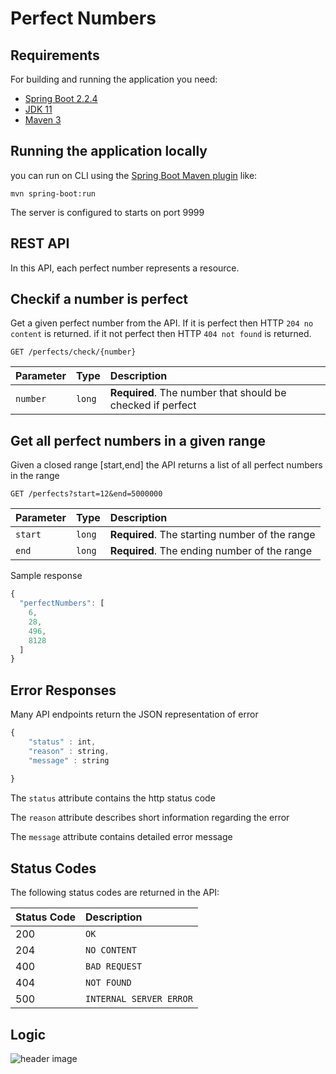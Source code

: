 # Perfect Numbers

## Requirements

For building and running the application you need:

- [Spring Boot 2.2.4](https://spring.io/blog/2020/01/20/spring-boot-2-2-4-released)
- [JDK 11](https://www.oracle.com/technetwork/java/javase/downloads/jdk11-downloads-5066655.html)
- [Maven 3](https://maven.apache.org)

## Running the application locally
you can run on CLI using the [Spring Boot Maven plugin](https://docs.spring.io/spring-boot/docs/current/reference/html/build-tool-plugins-maven-plugin.html) like:

```shell
mvn spring-boot:run
```
The server is configured to starts on port 9999

## REST API
In this API, each perfect number represents a resource.

## Checkif a number is perfect

Get a given perfect number from the API. 
If it is perfect then HTTP `204 no content`  is returned.
if it not perfect then HTTP `404 not found`  is returned.

```http
GET /perfects/check/{number}
```

| Parameter | Type | Description |
| :--- | :--- | :--- |
| `number` | `long` | **Required**. The number that should be checked if perfect |


## Get all perfect numbers in a given range

Given a closed range [start,end] the API returns a list of all perfect numbers in the range

```http
GET /perfects?start=12&end=5000000
```

| Parameter | Type | Description |
| :--- | :--- | :--- |
| `start` | `long` | **Required**. The starting number of the range |
| `end` | `long` | **Required**. The ending number of the range |

Sample response

```javascript
{
  "perfectNumbers": [
    6,
    28,
    496,
    8128
  ]
}
```
## Error Responses

Many API endpoints return the JSON representation of error
```javascript
{
    "status" : int,
    "reason" : string,
    "message" : string
  
}
```

The `status` attribute contains the http status code

The `reason` attribute describes short information regarding the error

The `message` attribute contains detailed error message

## Status Codes

The following status codes are returned in the API:

| Status Code | Description |
| :--- | :--- |
| 200 | `OK` |
| 204 | `NO CONTENT` |
| 400 | `BAD REQUEST` |
| 404 | `NOT FOUND` |
| 500 | `INTERNAL SERVER ERROR` |

## Logic

![header image](https://raw.github.com/im-mr-kotte/PerfectNumbers/master/doc/logic.jpg)